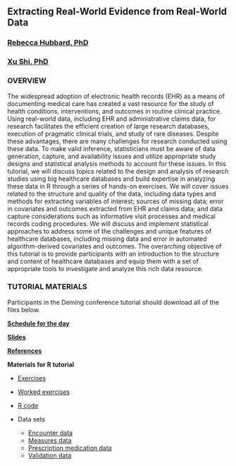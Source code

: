 ## Extracting Real-World Evidence from Real-World Data
### [Rebecca Hubbard, PhD](https://www.med.upenn.edu/ehr-stats)
### [Xu Shi, PhD](http://www.xuritashi.com)

### OVERVIEW

The widespread adoption of electronic health records (EHR) as a means of documenting medical care has created a vast resource for the study of health conditions, interventions, and outcomes in routine clinical practice. Using real-world data, including EHR and administrative claims data, for research facilitates the efficient creation of large research databases, execution of pragmatic clinical trials, and study of rare diseases. Despite these advantages, there are many challenges for research conducted using these data. To make valid inference, statisticians must be aware of data generation, capture, and availability issues and utilize appropriate study designs and statistical analysis methods to account for these issues. In this tutorial, we will discuss topics related to the design and analysis of research studies using big healthcare databases and build expertise in analyzing these data in R through a series of hands-on exercises. We will cover issues related to the structure and quality of the data, including data types and methods for extracting variables of interest; sources of missing data; error in covariates and outcomes extracted from EHR and claims data; and data capture considerations such as informative visit processes and medical records coding procedures. We will discuss and implement statistical approaches to address some of the challenges and unique features of healthcare databases, including missing data and error in automated algorithm-derived covariates and outcomes. The overarching objective of this tutorial is to provide participants with an introduction to the structure and content of healthcare databases and equip them with a set of appropriate tools to investigate and analyze this rich data resource.

### TUTORIAL MATERIALS

Participants in the Deming conference tutorial should download all of the files below.

**[Schedule for the day](schedule.pdf)**

**[Slides](IBS_SUSAN_Short_Course.pdf)**

**[References](EHR_Short_Course_References.pdf)**

**Materials for R tutorial**

* [Exercises](EHR_ShortCourse_Tutorials.html)

* [Worked exercises](EHR_ShortCourse_Tutorials_Worked.html)

* [R code](EHR_Tutorial_Code.R)

* Data sets
  * [Encounter data](/data/encounter.csv) 
  * [Measures data](/data/measures.csv)
  * [Prescription medication data](/data/meds.csv)
  * [Validation data](/data/validation.csv)
